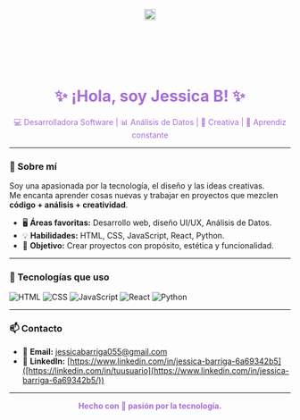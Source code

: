 <!-- Puedes crear un banner bonito en Canva o similar y subirlo aquí -->
<p align="center">
  <img src="https://cdna.artstation.com/p/assets/images/images/042/135/796/original/david-danc3r-moyano-day-7-window-1.gif?1633659543" alt="Banner pixelado violeta" style="width: 20%; max-height: 100px; object-fit: contain;" />
</p>

<h1 align="center" style="color:#A66DD4;">✨ ¡Hola, soy Jessica B! ✨</h1>

<p align="center" style="color:#A66DD4;">
 💻 Desarrolladora Software | 📊 Análisis de Datos | 🎨 Creativa | 🚀 Aprendiz constante
</p>

---

### 🌸 Sobre mí

Soy una apasionada por la tecnología, el diseño y las ideas creativas.  
Me encanta aprender cosas nuevas y trabajar en proyectos que mezclen **código + análisis + creatividad**.

- 🖥️ **Áreas favoritas:** Desarrollo web, diseño UI/UX, Análisis de Datos.
- 💡 **Habilidades:** HTML, CSS, JavaScript, React, Python.
- 🎯 **Objetivo:** Crear proyectos con propósito, estética y funcionalidad.

---

### 🎨 Tecnologías que uso

![HTML](https://img.shields.io/badge/HTML-E34F26?style=for-the-badge&logo=html5&logoColor=white)
![CSS](https://img.shields.io/badge/CSS-1572B6?style=for-the-badge&logo=css3&logoColor=white)
![JavaScript](https://img.shields.io/badge/JavaScript-F7DF1E?style=for-the-badge&logo=javascript&logoColor=black)
![React](https://img.shields.io/badge/React-20232A?style=for-the-badge&logo=react&logoColor=61DAFB)
![Python](https://img.shields.io/badge/Python-FFD43B?style=for-the-badge&logo=python&logoColor=blue)

---

### 📫 Contacto

- 📧 **Email:** [jessicabarriga055@gmail.com](jessicabarriga055@gmail.com)
- 💼 **LinkedIn:** [https://www.linkedin.com/in/jessica-barriga-6a69342b5]([https://linkedin.com/in/tuusuario](https://www.linkedin.com/in/jessica-barriga-6a69342b5/))

---

<p align="center" style="color:#A66DD4;"><b>Hecho con 💜 pasión por la tecnología.</b></p>

